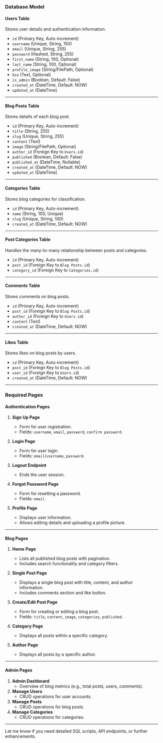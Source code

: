 ### **Database Model**

#### **Users Table**  
Stores user details and authentication information.  
- `id` (Primary Key, Auto-increment)
- `username` (Unique, String, 150)
- `email` (Unique, String, 255)
- `password` (Hashed, String, 255)
- `first_name` (String, 100, Optional)
- `last_name` (String, 100, Optional)
- `profile_image` (String/FilePath, Optional)
- `bio` (Text, Optional)
- `is_admin` (Boolean, Default: False)
- `created_at` (DateTime, Default: NOW)
- `updated_at` (DateTime)

---

#### **Blog Posts Table**  
Stores details of each blog post.  
- `id` (Primary Key, Auto-increment)
- `title` (String, 255)
- `slug` (Unique, String, 255)
- `content` (Text)
- `image` (String/FilePath, Optional)
- `author_id` (Foreign Key to `Users.id`)
- `published` (Boolean, Default: False)
- `published_at` (DateTime, Nullable)
- `created_at` (DateTime, Default: NOW)
- `updated_at` (DateTime)

---

#### **Categories Table**  
Stores blog categories for classification.  
- `id` (Primary Key, Auto-increment)
- `name` (String, 100, Unique)
- `slug` (Unique, String, 100)
- `created_at` (DateTime, Default: NOW)

---

#### **Post Categories Table**  
Handles the many-to-many relationship between posts and categories.  
- `id` (Primary Key, Auto-increment)
- `post_id` (Foreign Key to `Blog Posts.id`)
- `category_id` (Foreign Key to `Categories.id`)

---

#### **Comments Table**  
Stores comments on blog posts.  
- `id` (Primary Key, Auto-increment)
- `post_id` (Foreign Key to `Blog Posts.id`)
- `author_id` (Foreign Key to `Users.id`)
- `content` (Text)
- `created_at` (DateTime, Default: NOW)

---

#### **Likes Table**  
Stores likes on blog posts by users.  
- `id` (Primary Key, Auto-increment)
- `post_id` (Foreign Key to `Blog Posts.id`)
- `user_id` (Foreign Key to `Users.id`)
- `created_at` (DateTime, Default: NOW)

---

### **Required Pages**

#### **Authentication Pages**
1. **Sign Up Page**  
   - Form for user registration.
   - Fields: `username`, `email`, `password`, `confirm password`.

2. **Login Page**  
   - Form for user login.  
   - Fields: `email`/`username`, `password`.

3. **Logout Endpoint**  
   - Ends the user session.

4. **Forgot Password Page**  
   - Form for resetting a password.
   - Fields: `email`.

5. **Profile Page**  
   - Displays user information.
   - Allows editing details and uploading a profile picture.

---

#### **Blog Pages**
1. **Home Page**  
   - Lists all published blog posts with pagination.
   - Includes search functionality and category filters.

2. **Single Post Page**  
   - Displays a single blog post with title, content, and author information.
   - Includes comments section and like button.

3. **Create/Edit Post Page**  
   - Form for creating or editing a blog post.
   - Fields: `title`, `content`, `image`, `categories`, `published`.

4. **Category Page**  
   - Displays all posts within a specific category.

5. **Author Page**  
   - Displays all posts by a specific author.

---

#### **Admin Pages**
1. **Admin Dashboard**  
   - Overview of blog metrics (e.g., total posts, users, comments).  
2. **Manage Users**  
   - CRUD operations for user accounts.
3. **Manage Posts**  
   - CRUD operations for blog posts.
4. **Manage Categories**  
   - CRUD operations for categories.

---

Let me know if you need detailed SQL scripts, API endpoints, or further enhancements.
